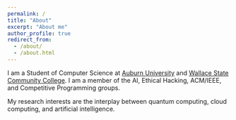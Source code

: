 ```yaml
---
permalink: /
title: "About"
excerpt: "About me"
author_profile: true
redirect_from: 
  - /about/
  - /about.html
---
```


I am a Student of Computer Science at [Auburn University](https://auburn.edu) and [Wallace State Community College](https://wallacestate.edu). I am a member of the AI, Ethical Hacking, ACM/IEEE, and Competitive Programming groups.

My research interests are the interplay between quantum computing, cloud computing, and artificial intelligence.